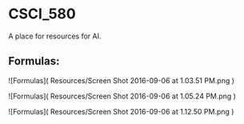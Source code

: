 # CSCI_580
A place for resources for AI.

## Formulas:

![Formulas]( Resources/Screen Shot 2016-09-06 at 1.03.51 PM.png )

![Formulas]( Resources/Screen Shot 2016-09-06 at 1.05.24 PM.png )

![Formulas]( Resources/Screen Shot 2016-09-06 at 1.12.50 PM.png )
